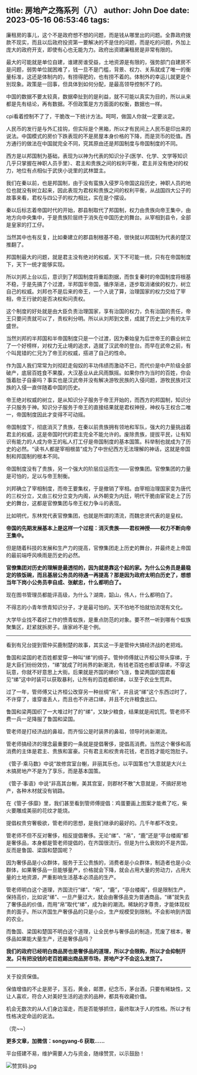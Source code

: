 title: 房地产之殇系列（八）
author: John Doe
date: 2023-05-16 06:53:46
tags:
---
廉租房的事儿，这个不是政府想不想的问题，而是钱从哪里出的问题。<!--more-->全靠政府拨款不现实，而且以后政府投资第一要解决的不是住的问题，而是吃的问题，外加上庞大的政府开支，即使有心也无能为力。政府出资建廉租房是非常有限的。

最大的可能就是单位自建，谁建房谁受益，土地资源是有限的，强势部门自建房不是问题，弱势单位就困难了，钱一旦不是门槛，背景、权力、关系就成了唯一的衡量标准，这还是体制内的，有捞得肥的，也有捞不着的。体制外的幸运儿就更是个别现象。政策是一回事，但具体到如何分配，是最高领导控制不了的。

中国的数据不要太较真，数据牵扯到的是利益，就不可能以真实为目的，所以从来都是先有结论，再有数据。不但政策是方方面面的权衡，数据也一样。

cpi看着控制不了了，干脆改一下统计方法。呵呵，做国人你就一定要淡定。

人民币的发行是与外汇挂钩，但实际是个黑箱，所以才有民间上人民币是印出来的说法。中国模式的房价下跌表现的不是房屋本身价格的下降，而是货币的贬值。西方通行的做法在中国就完全不同，究其原由还是邦国制度与帝国制度的不同。


西方是以邦国制为基础，表现为以神为代表的知识分子(医学、化学、文学等知识几乎只掌握在神职人员手里）、君主和贵族之间的权利平衡，君主并没有绝对的权力，地位有点相似于武侠小说里的武林盟主。

我们在秦以前，也是邦国制，由于没有蛮族入侵罗马帝国这段历史，神职人员的地位也就没有树立起来，因此表现为君权和贵族之间的权利平衡，从战国四大公子的故事来看，君权与四公子的权力相比，实在是个摆设。

秦以后标志着帝国时代的开始，郡县制取代了邦国制，权力由贵族向帝王集中，由地方向中央集中，于是贵族阶层终于消失在中国历史的舞台。从宰相到县令，全部是皇家的打工仔。

当然其中也有反复，比如秦建立的郡县制根基不稳，很快就以邦国制为代表的楚汉推翻了。

邦国制最大的问题，就是君主没有绝对的权威，天下不可能一统，只有在帝国制度下，天下一统才能够实现。

所以刘邦上台以后，意识到了邦国制度将重蹈割据，而恢复秦时的帝国制度将根基不稳，于是先搞了个过渡，半邦国半帝国，循序渐进，逐步取消诸侯的权力，树立自己的权威。刘邦也不是后来的帝王，一个人说了算，治理国家的权力交给了宰相，帝王行驶的是否决权和问责权。

这个制度的好处就是由大臣负责治理国家，享有治国的权力，负有治国的责任，帝王只要问责就可以了，责权利分明。所以从刘邦到文景，成就了历史上少有的太平盛世。

当然刘邦的半邦国和半帝国制度只是一个过渡，因为秦始皇为后世帝王的霸业树立了一个好榜样，对权力无止境的追求，造就了汉武帝的登台。而早在武帝之前，有个叫晁错的仁兄为了帝王的权威，搭进了自己的性命。

作为国人我们常常为刘彻赶走匈奴的丰功伟绩而激动不已，而代价是中产阶级全部破产，底层百姓食不果腹，大汉基业从此风雨飘摇。如果你作为当时的百姓，你会饿着肚子自豪吗？事实也是汉武帝并没有解决游牧民族的入侵问题，游牧民族对汉族的入侵一直伴随着中国的历史。

帝王绝对权威的树立，是从知识分子服务于帝王开始的，而西方的邦国制，知识分子只服务于神。知识分子服务于帝王的直接结果就是君权神授，神权与王权合二唯一，帝国制度因此才变得不可动摇。

帝国制度下，彻底消灭了贵族，在秦以前贵族拥有领地和军队，强大的力量挑战着君主的权威，这是帝国时代的君主完全不能允许的。废除贵族，提拔平民，让有知识有能力的人成为帝王的私人打工仔是帝国制度的基本国策。科举制也就成为了历史的必然。“读书人都是宰相根苗”成为了中世纪西方无法理解的神话，这就是帝国制和邦国制的根本不同。

帝国制度没有了贵族，另一个强大的阶层应运而生——官僚集团。官僚集团的力量是可怕的，足以与帝王制衡。

刘邦确立了宰相制度，而帝王要集权，于是撤销了宰相。由宰相治理国家变为唐代的三权分立，又由三权分立变为内阁，从外朝变为内廷，明代干脆由宦官走上了历史的舞台，这都是官僚集团与帝王权力争斗的表现。

比如明代，东林党代表官僚集团，也就是所谓的清流，而魏忠贤代表的是皇权。

**帝国的先期发展基本上是这样一个过程：消灭贵族——君权神授——权力不断向帝王集中。**

但是随着科技的发展和生产力的提高，官僚集团走上历史的舞台，并最终走上帝国的最前端呼风唤雨是历史的必然。

**官僚集团对历史的理解是最透彻的，因为就是靠这个起的家。为什么公务员是最稳定的铁饭碗，而且基层公务员的待遇一再提高？那是因为政府太明白历史了，想想当年下岗小公务员李自成、张献忠，什么都明白了。**

现在图书管理员都能评高级，为什么？湖南，韶山，伟人，什么都明白了。

不得志的小青年愤青知识分子，才是最可怕的。天不怕地不怕就怕流氓有文化。

大学毕业找不着好工作的愤青蚁族，是重点防范的对象。要不然一听到哪有个蚁族聚集区，赶紧就拆房子。唐家岭不是个例。
- - -
看到有兄台提到管仲买鹿制楚的故事，其实这一手是管仲大搞经济战的老把戏。

鲁国和梁国的老百姓都爱穿一种叫“绨”的绸子。管仲师傅就让齐桓公带头穿绨，于是大臣们纷纷效仿，“绨”就成了时尚界的新潮流，有钱老百姓也都该穿绨，不穿这玩意，你就不好意思上大街。后果就是齐国的绨价飞涨，鲁梁两国的国君看见“绨”这中时装可以获取暴利，让所有的百姓都织绨，以至于农业生荒弃。

过了一年，管师傅又让齐桓公改穿另一种丝绸“帛”，并且说“绨”这个东西过时了，不许穿了，谁穿谁丢人，而且也不许进口绨，并且不允许粮食出口。

鲁国和梁两国织了一大堆过时了的“绨”，又缺少粮食，结果就是闹饥荒。管老师不费一兵一足降服了鲁国和梁国。

管老师是打经济战的鼻祖，而齐恒公是时装界的鼻祖，领导时尚新潮流。

管老师搞经济的理念最重要的一条就是提倡奢侈，提倡高消费。当然这个奢侈和高消费的主体是君主、贵族和富豪。只有君主和权贵肯花钱，老百姓才能吃饱肚子。

《管子·乘马数》中说“故修宫室台榭，非丽其乐也，以平国策也”大意就是大兴土木搞房地产不是为了享乐，而是基本国策。

《管子·事语》中说“非高其台榭，美其宫室，则郡材不散”大意就是，不搞好房地产，各种木材就没有销路。

在《管子·侈靡》里，我们甚至看到管师傅提倡：鸡蛋要画上图案才能煮了吃，柴火要雕成美丽的花纹才能烧。

提倡权贵穷奢极欲，管老师的思想，是我们继承的最好的。几千年都不改变。

管老师不但不反对奢侈，相反提倡奢侈。无论“绨”、“帛”，“鹿”还是“亭台楼阁”都是奢侈品，本身都是管老师提倡的，在齐国很流行。但是为什么衰败的不是齐国，反而是鲁国、梁国和楚国呢？

因为奢侈品是小众群体，服务于王公贵族的，消费者是小众群体，制造者也是小众群体，如果奢侈品一旦能够量产，价格就会下降，就会占用大量的劳动力，占用大量的土地资源，严重影响生活基本必须品的生产。

管老师明白这个道理，齐国流行“绨”、“帛”，“鹿”，“亭台楼阁”，但是限制生产，保持高价，比如说“绨”、一旦产量过大，就会由奢侈品变为普通商品，“绨”就失去了奢侈品的价值，而用“帛”取代“绨”，成为新的潮流。稀缺的才尊贵，才能体现权贵的面子。所以齐国生产奢侈品的只是小众，生产规模受到限制。不会影响到齐国的农业。

而鲁国、梁国和楚国不明白这个道理，让全民参与奢侈品的制造，荒废了根本，奢侈品如果能大量生产，还是奢侈品吗？

**我们的政府已经明白商品房也是奢侈品的道理，所以才会限购，所以才会抑制开发。只有把没钱的老百姓踢出商品房市场，房地产才不会这么发烧了。**
- - -
关于投资保值。

保值增值的不止是房子，玉石，黄金，邮票，纪念币，茅台酒，只要有稀缺性，又让人喜欢，符合人对美好生活的追求的品种，都具有收藏价值。

机会无数次的从人们身边溜走，而是否能够抓住，最终取决于人的性格。所以才有性格决定命运的说法。

（完~~）

 **更多文章，加微信：songyang-6 获取......**

 平台搭建不易，维护需要人力与资金，随缘赞赏，以示鼓励！

![赞赏码.jpg](/images/zanshang.jpg)


